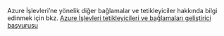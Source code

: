 Azure İşlevleri’ne yönelik diğer bağlamalar ve tetikleyiciler hakkında bilgi edinmek için bkz. [Azure İşlevleri tetikleyicileri ve bağlamaları geliştirici başvurusu](../articles/azure-functions/functions-triggers-bindings.md)



<!--HONumber=Nov16_HO2-->


